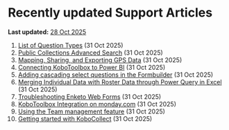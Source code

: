 # Recently updated Support Articles
**Last updated:** <a href="https://github.com/kobotoolbox/docs/blob/050dcc9c8bfb4c528208bbe886979999037f1554/source/recently_updated.md" class="reference">28 Oct 2025</a>

1. [List of Question Types](question_types.md) (31 Oct 2025)
1. [Public Collections Advanced Search](public_collections_advanced_search.md) (31 Oct 2025)
1. [Mapping, Sharing, and Exporting GPS Data](export_gps.md) (31 Oct 2025)
1. [Connecting KoboToolbox to Power BI](pulling_data_into_powerbi.md) (31 Oct 2025)
1. [Adding cascading select questions in the Formbuilder](cascading_select.md) (31 Oct 2025)
1. [Merging Individual Data with Roster Data through Power Query in Excel](merging_dataset_excel_power_query.md) (31 Oct 2025)
1. [Troubleshooting Enketo Web Forms](troubleshooting_webforms.md) (31 Oct 2025)
1. [KoboToolbox Integration on monday.com](kobotoolbox_monday_integration.md) (31 Oct 2025)
1. [Using the Team management feature](getting_started_organization_feature.md) (31 Oct 2025)
1. [Getting started with KoboCollect](kobocollect_on_android_latest.md) (31 Oct 2025)
